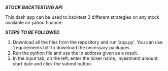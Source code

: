 _____________________STOCK BACKTESTING API_____________________

This dash app can be used to backtest 3 different strategies on any stock available on yahoo finance.

_______________STEPS TO BE FOLLOWED_______________

1. Download all the files from the repository and run 'app.py'. You can use 'requirements.txt' to download the necessary packages.
2. Run the python file and use the ip address given as a result. 
3. In the input tab, on the left, enter the ticker name, investment amount, start date and click the submit button.
